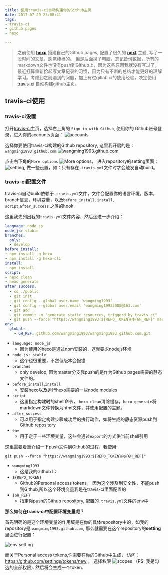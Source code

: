 ```yaml
---
title: 使用travis-ci自动构建你的Github主页
date: 2017-07-29 23:08:41
tags:
- travis-ci
- github pages
- hexo

---
```


> 之前使用 [**hexo**](https://hexo.io/) 搭建自己的Github pages, 配置了很久的 [**next**](http://theme-next.iissnan.com/) 主题, 写了一段时间的文章，感觉棒棒的。 但是后面换了电脑，忘记备份数据，所有的markdown文件也没有push到Github上，因为这些原因我就没有写过了。
> 最近打算重新拾起写文章记录的习惯，因为只有不断的总结才能更好的理解学习。考虑到之前遇到的问题，加上有过gitlab ci的使用经验，决定使用 [travis-ci](https://travis-ci.org) 自动构建github主页。

<!-- more -->

## travis-ci使用

### travis-ci设置

打开[travis-ci](https://travis-ci.org/)主页，选择右上角的 `Sign in with Github`, 使用你的 Github账号登录，进入你的accounts页面：
![accounts](http://cdn.jokingus.com/travis-ci-setting.png)

选择你要使用travis-ci构建的Github repository, 这里我开启的是： `wangming1993.github.com`
![wangming1993.github.com](http://cdn.jokingus.com/wangming1993-github-com.png)

点击右下角的`More options` ![More options](http://cdn.jokingus.com/more-options.png)， 进入repository的setting页面： ![setting](http://cdn.jokingus.com/setting.png), 做一些设置，如：只有存在`.travis.yml`文件时才会触发自动build。

### travis-ci配置文件

travis-ci自动build依赖于`.travis.yml`文件，文件会配置你的语言环境，版本，branch信息，环境变量，以及`before_install`, `install`, `script`,`after_success` 之类的hook.

这里我先列出我的`travis.yml`文件内容，然后坐进一步介绍：

```yml
language: node_js
node_js: stable
branches:
  only:
  - develop
before_install:
- npm install -g hexo
- npm install -g hexo-cli
install:
- npm install
script:
- hexo clean
- hexo generate
after_success:
  - cd ./public
  - git init
  - git config --global user.name 'wangming1993'
  - git config --global user.email 'wangming19932008@163.com'
  - git add .
  - git commit -m "generate static resources, triggerd by travis ci"
  - git push --force "https://wangming1993:${REPO_TOKEN}@${GH_REF}" master:master
env:
  global:
    - GH_REF: github.com/wangming1993/wangming1993.github.com.git
```

- `language: node_js`
    - 因为使用的hexo是通过npm安装的，这就要求nodejs环境
- `node_js: stable`
    - 这个也很重要，不然低版本会报错
- `branches`
    - only develop, 因为master分支我push的是作为Github pages需要的静态文件的。
- `before_install`,`install`
    - 安装hexo以及运行hexo需要的一些node modules
- `script`
    - 这里指定构建时的shell命令， `hexo clean`清除缓存，`hexo generate`将markdown文件转换为html文件，并使用配置的主题。
- `after_success`
    - 可以用于指定构建步骤成功后的执行动作，如将生成的静态资源push到Github repository
- `env`
    - 用于定于一些环境变量，这些会通过`export`的方式供当前shell引用

这里需要着重介绍一下push文件到Github的过程，我使用:
```shell
git push --force "https://wangming1993:${REPO_TOKEN}@${GH_REF}"
```

- `wangming1993`
    - 这是我的Github ID
- `${REPO_TOKEN}`
    - Github的Personal access tokens， 因为这个涉及到安全性，不能push到Github,所以这个环境变量我是在travis-ci里面配置的
- `{GH_REF}`
    - 指定你push的Github repository, 配置的`.travis.yml`文件的env中



**那么如何在travis-ci中配置环境变量呢？**

首先明确的是这个环境变量的作用域是在你的具体repository中的，如我的repository是:`wangming1993.github.com`, 那么就需要在这个repository的**setting**里面进行配置：

![env setting](http://cdn.jokingus.com/env-setting.png)

而关于Personal access tokens,你需要在你的Github中生成， 访问： https://github.com/settings/tokens/new ， 选择权限 ![scopes](http://cdn.jokingus.com/select-scopes.png) （PS: 我是勾选的全部权限). 然后将会生成一个token.
